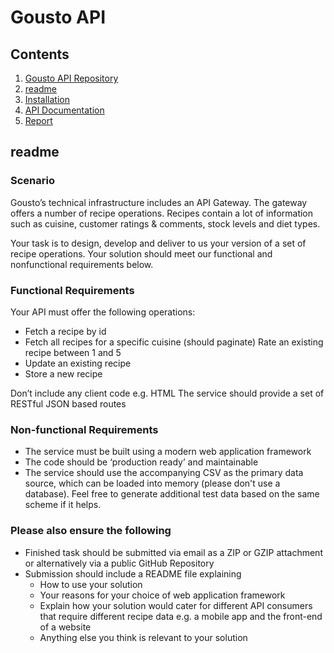 # Gousto API

## Contents

1. [Gousto API Repository](https://github.com/mstnorris/GoustoAPI-Dev)
2. [readme](readme.md)
3. [Installation](installation.md)
4. [API Documentation](instructions.md)
5. [Report](report.md) 

## readme

### Scenario

Gousto’s technical infrastructure includes an API Gateway. The gateway offers a number of recipe operations. Recipes contain a lot of information such as cuisine, customer ratings & comments, stock levels and diet types.

Your task is to design, develop and deliver to us your version of a set of recipe operations. Your solution should meet our functional and nonfunctional requirements below.

### Functional Requirements
Your API must offer the following operations:

- Fetch a recipe by id
- Fetch all recipes for a specific cuisine (should paginate) Rate an existing recipe between 1 and 5
- Update an existing recipe
- Store a new recipe

Don’t include any client code e.g. HTML
The service should provide a set of RESTful JSON based routes

### Non-functional Requirements

- The service must be built using a modern web application framework
- The code should be ‘production ready’ and maintainable
- The service should use the accompanying CSV as the primary data source, which can be loaded into memory (please don't use a database). Feel free to generate additional test data based on the same scheme if it helps.

### Please also ensure the following

- Finished task should be submitted via email as a ZIP or GZIP attachment or alternatively via a public GitHub Repository
- Submission should include a README file explaining
    - How to use your solution
    - Your reasons for your choice of web application framework
    - Explain how your solution would cater for different API consumers that require different recipe data e.g. a mobile app and the front-end of a website
    - Anything else you think is relevant to your solution